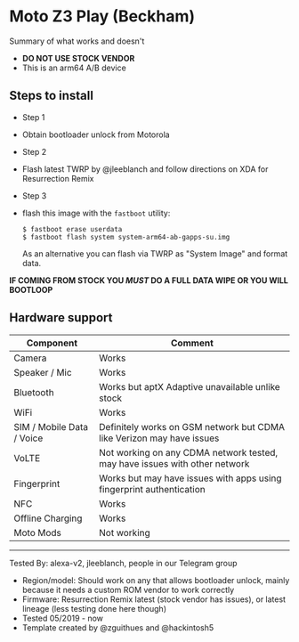# Moto Z3 Play (Beckham)

Summary of what works and doesn't
- **DO NOT USE STOCK VENDOR**
- This is an arm64 A/B device
## Steps to install

* Step 1
- Obtain bootloader unlock from Motorola
* Step 2
- Flash latest TWRP by @jleeblanch and follow directions on XDA for Resurrection Remix
* Step 3
* flash this image with the `fastboot` utility:
    ```
    $ fastboot erase userdata
    $ fastboot flash system system-arm64-ab-gapps-su.img
    ```

    As an alternative you can flash via TWRP as "System Image" and format data.

**IF COMING FROM STOCK YOU _MUST_ DO A FULL DATA WIPE OR YOU WILL BOOTLOOP**

## Hardware support

| Component                 |      Comment                                              |
|---------------------------|-----------------------------------------------------------|
| Camera                    | Works                                                    |
| Speaker / Mic             | Works                                                    |
| Bluetooth                 | Works but aptX Adaptive unavailable unlike stock                                                    |
| WiFi                      | Works                                                    |
| SIM / Mobile Data / Voice | Definitely works on GSM network but CDMA like Verizon may have issues                                                    |
| VoLTE                     | Not working on any CDMA network tested, may have issues with other network                                                 |
| Fingerprint               | Works but may have issues with apps using fingerprint authentication                                                    |
| NFC                       | Works                                                    |
| Offline Charging          | Works                                                   |
| Moto Mods                 | Not working                                                    |
---

Tested By: alexa-v2, jleeblanch, people in our Telegram group
- Region/model: Should work on any that allows bootloader unlock, mainly because it needs a custom ROM vendor to work correctly
- Firmware: Resurrection Remix latest (stock vendor has issues), or latest lineage (less testing done here though)
- Tested 05/2019 - now
- Template created by @zguithues and @hackintosh5

